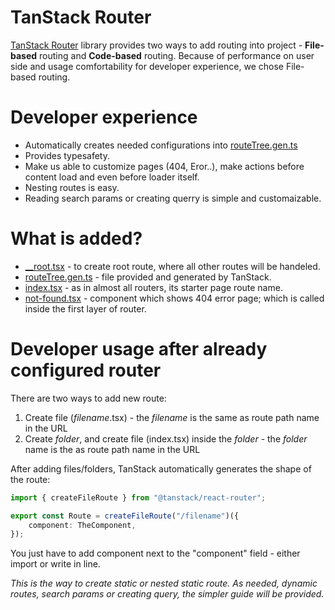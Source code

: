 # TanStack Router

[TanStack Router](https://tanstack.com/router/latest) library provides two ways to add routing into project - **File-based** routing and **Code-based** routing.
Because of performance on user side and usage comfortability for developer experience, we chose File-based routing.

# Developer experience

-   Automatically creates needed configurations into [routeTree.gen.ts](../routeTree.gen.ts)
-   Provides typesafety.
-   Make us able to customize pages (404, Eror..), make actions before content load and even before loader itself.
-   Nesting routes is easy.
-   Reading search params or creating querry is simple and customaizable.

# What is added?

-   [\_\_root.tsx](./__root.tsx) - to create root route, where all other routes will be handeled.
-   [routeTree.gen.ts](../routeTree.gen.ts) - file provided and generated by TanStack.
-   [index.tsx](./index.tsx) - as in almost all routers, its starter page route name.
-   [not-found.tsx](../not-found.tsx) - component which shows 404 error page; which is called inside the first layer of router.

# Developer usage after already configured router

There are two ways to add new route:

1. Create file (_filename_.tsx) - the _filename_ is the same as route path name in the URL
2. Create _folder_, and create file (index.tsx) inside the _folder_ - the _folder_ name is the as route path name in the URL

After adding files/folders, TanStack automatically generates the shape of the route:

```ts
import { createFileRoute } from "@tanstack/react-router";

export const Route = createFileRoute("/filename")({
    component: TheComponent,
});
```

You just have to add component next to the "component" field - either import or write in line.

_This is the way to create static or nested static route. As needed, dynamic routes, search params or creating query, the simpler guide will be provided._
